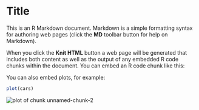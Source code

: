 Title
========================================================

This is an R Markdown document. Markdown is a simple formatting syntax for authoring web pages (click the **MD** toolbar button for help on Markdown).

When you click the **Knit HTML** button a web page will be generated that includes both content as well as the output of any embedded R code chunks within the document. You can embed an R code chunk like this:




You can also embed plots, for example:


```r
plot(cars)
```

![plot of chunk unnamed-chunk-2](figure/unnamed-chunk-2.png) 


